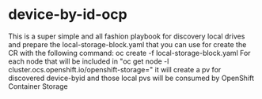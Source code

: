 # device-by-id-ocp
This is a super simple and all fashion playbook for discovery local drives and prepare the local-storage-block.yaml that you can use for create the CR with the following command:
  oc create -f local-storage-block.yaml
For each node that will be included in "oc get node -l cluster.ocs.openshift.io/openshift-storage=" it will create a pv for discovered device-byid and those local pvs will be consumed by OpenShift Container Storage
